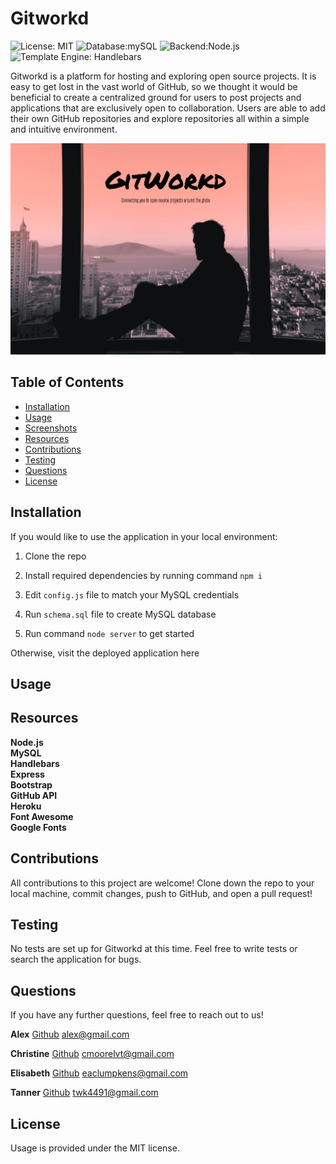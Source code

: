 # Gitworkd
![License: MIT](https://img.shields.io/badge/License-MIT-yellow.svg?style=for-the-badge&logo=appveyor)  ![Database:mySQL](https://img.shields.io/badge/Database-MySQL-blue?style=for-the-badge&logo=appveyor) ![Backend:Node.js](https://img.shields.io/badge/Backend-Node.js-red?style=for-the-badge&logo=appveyor) ![Template Engine: Handlebars](https://img.shields.io/badge/Template%20Engine-Handlebars-brightgreen?style=for-the-badge&logo=appveyor)

Gitworkd is a platform for hosting and exploring open source projects.  It is easy to get lost in the vast world of GitHub, so we thought it would be beneficial to create a centralized ground for users to post projects and applications that are exclusively open to collaboration.  Users are able to add their own GitHub repositories and explore repositories all within a simple and intuitive environment.

<img src="public/assets/img/media.png" alt="gitworkd screenshot">


## Table of Contents
* [Installation](#installation)
* [Usage](#usage)
* [Screenshots](#screenshots)
* [Resources](#resources)
* [Contributions](#contributions)
* [Testing](#testing)
* [Questions](#questions)
* [License](#license)


## Installation

If you would like to use the application in your local environment: 
1. Clone the repo
2. Install required dependencies by running command ```npm i```
3. Edit ```config.js``` file to match your MySQL credentials
4. Run ```schema.sql``` file to create MySQL database

5. Run command ```node server``` to get started

Otherwise, visit the deployed application here

## Usage


## Resources
**Node.js** <br>
**MySQL** <br>
**Handlebars** <br>
**Express** <br>
**Bootstrap** <br>
**GitHub API** <br>
**Heroku** <br>
**Font Awesome** <br>
**Google Fonts**

## Contributions
All contributions to this project are welcome!  Clone down the repo to your local machine, commit changes, push to GitHub, and open a pull request!

## Testing
No tests are set up for Gitworkd at this time.  Feel free to write tests or search the application for bugs.

## Questions
If you have any further questions, feel free to reach out to us! <br>

**Alex**
<a href='https://www.github.com/Nickelme'>Github</a> 
<a href='mailto:twk4491@gmail.com'>alex@gmail.com</a> 

**Christine**
<a href='https://www.github.com/cmoorelvt'>Github</a> 
<a href='mailto:cmoorelvt@gmail.com'>cmoorelvt@gmail.com</a> 

**Elisabeth** 
<a href='https://www.github.com/eaclumpkens'>Github</a>
<a href='mailto:eaclumpkens@gmail.com'>eaclumpkens@gmail.com</a> 

**Tanner**
<a href='https://www.github.com/twkirkpatrick'>Github</a> 
<a href='mailto:twk4491@gmail.com'>twk4491@gmail.com</a> 


## License
Usage is provided under the MIT license.
